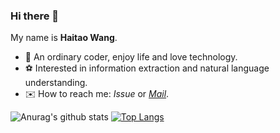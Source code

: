 ### Hi there 👋
My name is **Haitao Wang**.
- 👻 An ordinary coder, enjoy life and love technology.
- ⚽ Interested in information extraction and natural language understanding.
- ✉️ How to reach me: *Issue* or [*Mail*](mailto:onehaitao@foxmail.com).

![Anurag's github stats](https://github-readme-stats.vercel.app/api?username=onehaitao&show_icons=true)
[![Top Langs](https://github-readme-stats.vercel.app/api/top-langs/?username=onehaitao&layout=compact&langs_count=6)](https://github.com/anuraghazra/github-readme-stats)

<!--
**onehaitao/onehaitao** is a ✨ _special_ ✨ repository because its `README.md` (this file) appears on your GitHub profile.

Here are some ideas to get you started:

- 🔭 I’m currently working on ...
- 🌱 I’m currently learning ...
- 👯 I’m looking to collaborate on ...
- 🤔 I’m looking for help with ...
- 💬 Ask me about ...
- 📫 How to reach me: ...
- 😄 Pronouns: ...
- ⚡ Fun fact: ...
-->

